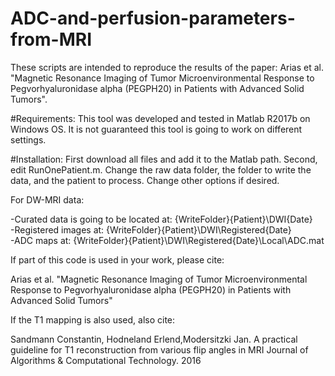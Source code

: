 # ADC-and-perfusion-parameters-from-MRI
These scripts are intended to reproduce the results of the paper: Arias et al. "Magnetic Resonance Imaging of Tumor Microenvironmental Response to Pegvorhyaluronidase alpha (PEGPH20) in Patients with Advanced Solid Tumors".

#Requirements: 
This tool was developed and tested in Matlab R2017b on Windows OS. It is not guaranteed this tool is going to work on different settings.

#Installation: 
First download all files and add it to the Matlab path. Second, edit RunOnePatient.m. Change the raw data folder, the folder to write the data, and the patient to process. 
Change other options if desired.

For DW-MRI data:

-Curated data is going to be located at: {WriteFolder}\{Patient}\DWI\{Date}\
-Registered images at: {WriteFolder}\{Patient}\DWI\Registered\{Date}\
-ADC maps at: {WriteFolder}\{Patient}\DWI\Registered\{Date}\Local\ADC.mat

If part of this code is used in your work, please cite:

Arias et al. "Magnetic Resonance Imaging of Tumor Microenvironmental Response to Pegvorhyaluronidase alpha (PEGPH20) in Patients with Advanced Solid Tumors"

If the T1 mapping is also used, also cite:

Sandmann Constantin, Hodneland Erlend,Modersitzki Jan. A practical guideline for T1 reconstruction from various flip angles in MRI Journal of Algorithms & Computational
Technology. 2016
